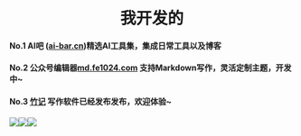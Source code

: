  
<h1 align="center">我开发的</h1>

<h4>No.1 AI吧 (<a href="https://ai-bar.cn/" target="_blank">ai-bar.cn</a>)精选AI工具集，集成日常工具以及博客</h4>
<h4>No.2 公众号编辑器<a href="https://md.fe1024.com" target="_blank">md.fe1024.com</a> 支持Markdown写作，灵活定制主题，开发中~</h4>
<h4>No.3 <a href="https://ai-bar.cn/zhuji" target="_blank">竹记</a> 写作软件已经发布发布，欢迎体验~</h4>


![](https://gd-hbimg.huaban.com/b64807c8c0780efc17253b998e76643840b2fa8f8ca26-IVlpKq)![](https://gd-hbimg.huaban.com/b64807c8c0780efc17253b998e76643840b2fa8f8ca26-IVlpKq)![](https://gd-hbimg.huaban.com/b64807c8c0780efc17253b998e76643840b2fa8f8ca26-IVlpKq)
